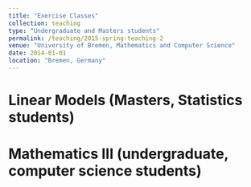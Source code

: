 ```yaml
---
title: "Exercise Classes"
collection: teaching
type: "Undergraduate and Masters students"
permalink: /teaching/2015-spring-teaching-2
venue: "University of Bremen, Mathematics and Computer Science"
date: 2014-01-01
location: "Bremen, Germany"
---
```


Linear Models (Masters, Statistics students) 
======

Mathematics III (undergraduate, computer science students)
======
